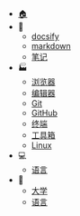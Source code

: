 - [:house:](/)
- :notebook:
  - [docsify](blog/docsify/)
  - [markdown](blog/markdown/)
  - [笔记](blog/notebook/)
- :factory:
  - [浏览器](environment/browser/)
  - [编辑器](environment/editor/)
  - [Git](environment/git/)
  - [GitHub](environment/GitHub/)
  - [终端](environment/terminal/)
  - [工具箱](environment/kit/)
  - [Linux](environment/OS/Linux/)
- :computer:
  - [语言](CS/lang/)
- :school:
  - [大学](education/university/)
  - [语言](education/LCID/)
